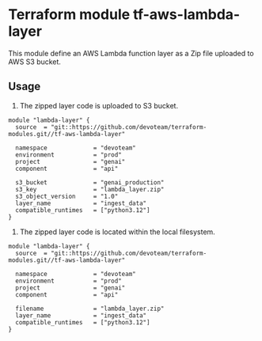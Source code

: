 # Terraform module tf-aws-lambda-layer

This module define an AWS Lambda function layer as a Zip file uploaded to AWS S3 bucket.

## Usage

1. The zipped layer code is uploaded to S3 bucket.

```
module "lambda-layer" {
  source  = "git::https://github.com/devoteam/terraform-modules.git//tf-aws-lambda-layer"

  namespace             = "devoteam"
  environment           = "prod"
  project               = "genai"
  component             = "api"

  s3_bucket             = "genai_production"
  s3_key                = "lambda_layer.zip"
  s3_object_version     = "1.0"
  layer_name            = "ingest_data"
  compatible_runtimes   = ["python3.12"]
}
```


1. The zipped layer code is located within the local filesystem.

```
module "lambda-layer" {
  source  = "git::https://github.com/devoteam/terraform-modules.git//tf-aws-lambda-layer"

  namespace             = "devoteam"
  environment           = "prod"
  project               = "genai"
  component             = "api"

  filename              = "lambda_layer.zip"
  layer_name            = "ingest_data"
  compatible_runtimes   = ["python3.12"]
}
```